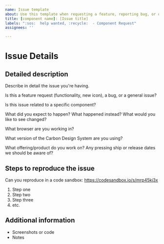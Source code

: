 ```yaml
---
name: Issue template
about: Use this template when requesting a feature, reporting bug, or other
title: [component name]: [Issue title]
labels: ":sos:  help wanted, :recycle:  - Component Request"
assignees: ''

---
```


<!-- IF THIS IS A COMPONENT REQUEST please use the component request template.-->

<!-- Feel free to remove sections that aren't relevant.-->

# Issue Details

## Detailed description

Describe in detail the issue you're having.

Is this a feature request (functionality, new icon), a bug, or a general issue?

Is this issue related to a specific component?

What did you expect to happen? What happened instead? What would you like to see changed?

What browser are you working in?

What version of the Carbon Design System are you using?

What offering/product do you work on? Any pressing ship or release dates we should be aware of?

## Steps to reproduce the issue

Can you reproduce in a code sandbox:
<https://codesandbox.io/s/mrp45kj3x>

1. Step one
2. Step two
3. Step three
4. etc.

## Additional information

- Screenshots or code
- Notes
